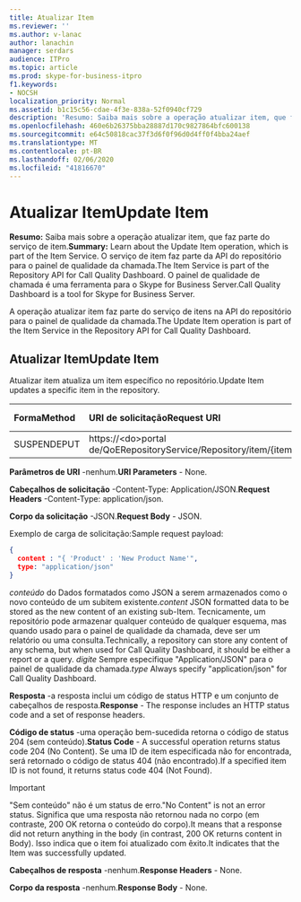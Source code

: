 ```yaml
---
title: Atualizar Item
ms.reviewer: ''
ms.author: v-lanac
author: lanachin
manager: serdars
audience: ITPro
ms.topic: article
ms.prod: skype-for-business-itpro
f1.keywords:
- NOCSH
localization_priority: Normal
ms.assetid: b1c15c56-cdae-4f3e-838a-52f0940cf729
description: 'Resumo: Saiba mais sobre a operação atualizar item, que faz parte do serviço de item. O serviço de item faz parte da API do repositório para o painel de qualidade da chamada. O painel de qualidade de chamada é uma ferramenta para o Skype for Business Server.'
ms.openlocfilehash: 460e6b26375bba28887d170c9827864bfc600138
ms.sourcegitcommit: e64c50818cac37f3d6f0f96d0d4ff0f4bba24aef
ms.translationtype: MT
ms.contentlocale: pt-BR
ms.lasthandoff: 02/06/2020
ms.locfileid: "41816670"
---
```

# <a name="update-item"></a><span data-ttu-id="b86b6-105">Atualizar Item</span><span class="sxs-lookup"><span data-stu-id="b86b6-105">Update Item</span></span>
 
<span data-ttu-id="b86b6-106">**Resumo:** Saiba mais sobre a operação atualizar item, que faz parte do serviço de item.</span><span class="sxs-lookup"><span data-stu-id="b86b6-106">**Summary:** Learn about the Update Item operation, which is part of the Item Service.</span></span> <span data-ttu-id="b86b6-107">O serviço de item faz parte da API do repositório para o painel de qualidade da chamada.</span><span class="sxs-lookup"><span data-stu-id="b86b6-107">The Item Service is part of the Repository API for Call Quality Dashboard.</span></span> <span data-ttu-id="b86b6-108">O painel de qualidade de chamada é uma ferramenta para o Skype for Business Server.</span><span class="sxs-lookup"><span data-stu-id="b86b6-108">Call Quality Dashboard is a tool for Skype for Business Server.</span></span>
  
<span data-ttu-id="b86b6-109">A operação atualizar item faz parte do serviço de itens na API do repositório para o painel de qualidade da chamada.</span><span class="sxs-lookup"><span data-stu-id="b86b6-109">The Update Item operation is part of the Item Service in the Repository API for Call Quality Dashboard.</span></span>
  
## <a name="update-item"></a><span data-ttu-id="b86b6-110">Atualizar Item</span><span class="sxs-lookup"><span data-stu-id="b86b6-110">Update Item</span></span>

<span data-ttu-id="b86b6-111">Atualizar item atualiza um item específico no repositório.</span><span class="sxs-lookup"><span data-stu-id="b86b6-111">Update Item updates a specific item in the repository.</span></span>
  

|<span data-ttu-id="b86b6-112">**Forma**</span><span class="sxs-lookup"><span data-stu-id="b86b6-112">**Method**</span></span>|<span data-ttu-id="b86b6-113">**URI de solicitação**</span><span class="sxs-lookup"><span data-stu-id="b86b6-113">**Request URI**</span></span>|<span data-ttu-id="b86b6-114">**Versão HTTP**</span><span class="sxs-lookup"><span data-stu-id="b86b6-114">**HTTP Version**</span></span>|
|:-----|:-----|:-----|
|<span data-ttu-id="b86b6-115">SUSPENDE</span><span class="sxs-lookup"><span data-stu-id="b86b6-115">PUT</span></span>  <br/> |<span data-ttu-id="b86b6-116">https://\<do\>portal de/QoERepositoryService/Repository/item/{itemid}</span><span class="sxs-lookup"><span data-stu-id="b86b6-116">https://\<portal\>/QoERepositoryService/repository/item/{itemId}</span></span>  <br/> |<span data-ttu-id="b86b6-117">HTTP/1.1</span><span class="sxs-lookup"><span data-stu-id="b86b6-117">HTTP/1.1</span></span>  <br/> |
   
 <span data-ttu-id="b86b6-118">**Parâmetros de URI** -nenhum.</span><span class="sxs-lookup"><span data-stu-id="b86b6-118">**URI Parameters** - None.</span></span>
  
 <span data-ttu-id="b86b6-119">**Cabeçalhos de solicitação** -Content-Type: Application/JSON.</span><span class="sxs-lookup"><span data-stu-id="b86b6-119">**Request Headers** -Content-Type: application/json.</span></span>
  
 <span data-ttu-id="b86b6-120">**Corpo da solicitação** -JSON.</span><span class="sxs-lookup"><span data-stu-id="b86b6-120">**Request Body** - JSON.</span></span>
  
<span data-ttu-id="b86b6-121">Exemplo de carga de solicitação:</span><span class="sxs-lookup"><span data-stu-id="b86b6-121">Sample request payload:</span></span>
  
```json
{
  content : "{ 'Product' : 'New Product Name'",
  type: "application/json"
}
```

 <span data-ttu-id="b86b6-122">*conteúdo* do  Dados formatados como JSON a serem armazenados como o novo conteúdo de um subitem existente.</span><span class="sxs-lookup"><span data-stu-id="b86b6-122">*content*  JSON formatted data to be stored as the new content of an existing sub-Item.</span></span> <span data-ttu-id="b86b6-123">Tecnicamente, um repositório pode armazenar qualquer conteúdo de qualquer esquema, mas quando usado para o painel de qualidade da chamada, deve ser um relatório ou uma consulta.</span><span class="sxs-lookup"><span data-stu-id="b86b6-123">Technically, a repository can store any content of any schema, but when used for Call Quality Dashboard, it should be either a report or a query.</span></span> <span data-ttu-id="b86b6-124">*digite*  Sempre especifique "Application/JSON" para o painel de qualidade da chamada.</span><span class="sxs-lookup"><span data-stu-id="b86b6-124">*type*  Always specify "application/json" for Call Quality Dashboard.</span></span>
  
 <span data-ttu-id="b86b6-125">**Resposta** -a resposta inclui um código de status HTTP e um conjunto de cabeçalhos de resposta.</span><span class="sxs-lookup"><span data-stu-id="b86b6-125">**Response** - The response includes an HTTP status code and a set of response headers.</span></span>
  
 <span data-ttu-id="b86b6-126">**Código de status** -uma operação bem-sucedida retorna o código de status 204 (sem conteúdo).</span><span class="sxs-lookup"><span data-stu-id="b86b6-126">**Status Code** - A successful operation returns status code 204 (No Content).</span></span> <span data-ttu-id="b86b6-127">Se uma ID de item especificada não for encontrada, será retornado o código de status 404 (não encontrado).</span><span class="sxs-lookup"><span data-stu-id="b86b6-127">If a specified item ID is not found, it returns status code 404 (Not Found).</span></span>
  
> [!IMPORTANT]
> <span data-ttu-id="b86b6-128">"Sem conteúdo" não é um status de erro.</span><span class="sxs-lookup"><span data-stu-id="b86b6-128">"No Content" is not an error status.</span></span> <span data-ttu-id="b86b6-129">Significa que uma resposta não retornou nada no corpo (em contraste, 200 OK retorna o conteúdo do corpo).</span><span class="sxs-lookup"><span data-stu-id="b86b6-129">It means that a response did not return anything in the body (in contrast, 200 OK returns content in Body).</span></span> <span data-ttu-id="b86b6-130">Isso indica que o item foi atualizado com êxito.</span><span class="sxs-lookup"><span data-stu-id="b86b6-130">It indicates that the Item was successfully updated.</span></span> 
  
 <span data-ttu-id="b86b6-131">**Cabeçalhos de resposta** -nenhum.</span><span class="sxs-lookup"><span data-stu-id="b86b6-131">**Response Headers** - None.</span></span>
  
 <span data-ttu-id="b86b6-132">**Corpo da resposta** -nenhum.</span><span class="sxs-lookup"><span data-stu-id="b86b6-132">**Response Body** - None.</span></span>
  

